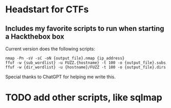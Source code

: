 # Headstart for CTFs

## Includes my favorite scripts to run when starting a Hackthebox box

Current version does the following scripts:

```
nmap -Pn -sV -sC -oN {output_file}.nmap {ip_address}
ffuf -w {sub_wordlist} -u FUZZ.{hostname} -t 100 -o {output_file}.subs
ffuf -w {dir_wordlist} -u {hostname}/FUZZ -t 100 -o {output_file}.dirs

```


Special thanks to ChatGPT for helping me write this. 


# TODO add other scripts, like sqlmap 
